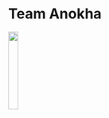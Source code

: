 # Team Anokha

[<img src="https://i.imgur.com/MuxuFDI.png"  width="20%" height="20%">](https://www.redomic.in)
